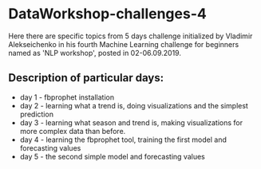 # DataWorkshop-challenges-4

Here there are specific topics from 5 days challenge initialized by Vladimir Alekseichenko
in his fourth Machine Learning challenge for beginners named as 'NLP workshop', posted in 02-06.09.2019.

## Description of particular days:

* day 1 - fbprophet installation
* day 2 - learning what a trend is, doing visualizations and the simplest prediction
* day 3 - learning what season and trend is, making visualizations for more complex data than before.
* day 4 - learning the fbprophet tool, training the first model and forecasting values
* day 5 - the second simple model and forecasting values
